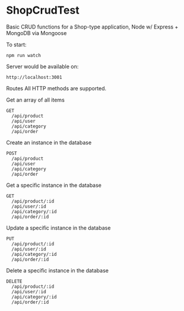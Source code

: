 # ShopCrudTest
Basic CRUD functions for a Shop-type application, Node w/ Express + MongoDB via Mongoose

To start:
```
npm run watch
```
Server would be available on:
```
http://localhost:3001
```
Routes
All HTTP methods are supported.

Get an array of all items
```
GET
  /api/product 
  /api/user 
  /api/category 
  /api/order
 ```
Create an instance in the database
```
POST	
  /api/product 
  /api/user 
  /api/category 
  /api/order
```
Get a specific instance in the database
```
GET 
  /api/product/:id 
  /api/user/:id 
  /api/category/:id 
  /api/order/:id
```
Update a specific instance in the database
```
PUT	
  /api/product/:id 
  /api/user/:id 
  /api/category/:id 
  /api/order/:id
```
Delete a specific instance in the database
```
DELETE	
  /api/product/:id 
  /api/user/:id 
  /api/category/:id 
  /api/order/:id
```
